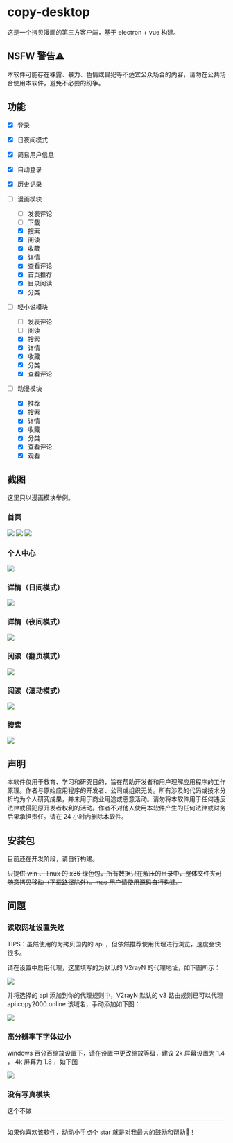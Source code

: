 # copy-desktop

这是一个拷贝漫画的第三方客户端，基于 electron + vue 构建。

## NSFW 警告⚠

本软件可能存在裸露、暴力、色情或冒犯等不适宜公众场合的内容，请勿在公共场合使用本软件，避免不必要的纷争。

## 功能

- [x] 登录
- [x] 日夜间模式
- [x] 简易用户信息
- [x] 自动登录
- [x] 历史记录

- [ ] 漫画模块
  - [ ] 发表评论
  - [ ] 下载
  - [x] 搜索
  - [x] 阅读
  - [x] 收藏
  - [x] 详情
  - [x] 查看评论
  - [x] 首页推荐
  - [x] 目录阅读
  - [x] 分类

- [ ] 轻小说模块
  - [ ] 发表评论
  - [ ] 阅读
  - [x] 搜索
  - [x] 详情
  - [x] 收藏
  - [x] 分类
  - [x] 查看评论

- [ ] 动漫模块
  - [x] 推荐
  - [x] 搜索
  - [x] 详情
  - [x] 收藏
  - [x] 分类
  - [x] 查看评论
  - [x] 观看

## 截图

这里只以漫画模块举例。

### 首页
![](./readme-assets/首页1.png)
![](./readme-assets/首页2.png)
![](./readme-assets/首页3.png)

### 个人中心
![](./readme-assets/个人中心.png)

### 详情（日间模式）
![](./readme-assets/详情页（日间模式）.png)

### 详情（夜间模式）
![](./readme-assets/详情页（夜间模式）.png)

### 阅读（翻页模式）
![](./readme-assets/阅读（翻页模式）.png)

### 阅读（滚动模式）
![](./readme-assets/阅读（滚动模式）.png)

### 搜索
![](./readme-assets/搜索.png)

## 声明

本软件仅用于教育、学习和研究目的，旨在帮助开发者和用户理解应用程序的工作原理。作者与原始应用程序的开发者、公司或组织无关。所有涉及的代码或技术分析均为个人研究成果，并未用于商业用途或恶意活动。请勿将本软件用于任何违反法律或侵犯原开发者权利的活动。作者不对他人使用本软件产生的任何法律或财务后果承担责任。请在 24 小时内删除本软件。

## 安装包

目前还在开发阶段，请自行构建。

~~只提供 win 、 linux 的 x86 绿色包，所有数据只在解压的目录中，整体文件夹可随意拷贝移动（下载路径除外）。mac 用户请使用源码自行构建。~~

## 问题

### 读取网址设置失败

TIPS：虽然使用的为拷贝国内的 api ，但依然推荐使用代理进行浏览，速度会快很多。

请在设置中启用代理，这里填写的为默认的 V2rayN 的代理地址，如下图所示：

![](./readme-assets/启用代理.png)

并将选择的 api 添加到你的代理规则中，V2rayN 默认的 v3 路由规则已可以代理 api.copy2000.online 该域名，手动添加如下图：

![](./readme-assets/V2rayN添加代理.png)

### 高分辨率下字体过小

windows 百分百缩放设置下，请在设置中更改缩放等级，建议 2k 屏幕设置为 1.4 ， 4k 屏幕为 1.8 ，如下图

![](./readme-assets/设置缩放等级.png)

### 没有写真模块

这个不做

---

如果你喜欢该软件，动动小手点个 star 就是对我最大的鼓励和帮助🙇‍！